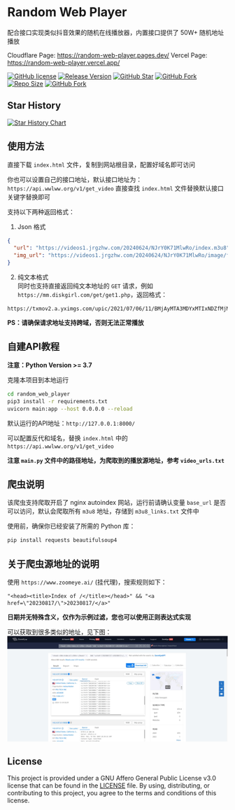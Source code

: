 # Random Web Player
配合接口实现类似抖音效果的随机在线播放器，内置接口提供了 50W+ 随机地址播放


Cloudflare Page: https://random-web-player.pages.dev/
Vercel Page: https://random-web-player.vercel.app/

[![GitHub license](https://img.shields.io/github/license/levywang/random_web_player?label=License&logo=github)](https://github.com/levywang/random_web_player "Click to view the repo on Github")
[![Release Version](https://img.shields.io/github/release/levywang/random_web_player?include_prereleases&label=Release&logo=github)](https://github.com/levywang/random_web_player/releases/latest "Click to view the repo on Github")
[![GitHub Star](https://img.shields.io/github/stars/levywang/random_web_player?label=Stars&logo=github)](https://github.com/levywang/random_web_player "Click to view the repo on Github")
[![GitHub Fork](https://img.shields.io/github/forks/levywang/random_web_player?label=Forks&logo=github)](https://github.com/levywang/random_web_player "Click to view the repo on Github")
[![Repo Size](https://img.shields.io/github/repo-size/levywang/random_web_player?label=Size&logo=github)](https://github.com/levywang/random_web_player "Click to view the repo on Github")
[![GitHub Fork](https://img.shields.io/github/issues-closed-raw/levywang/random_web_player?label=Closed%20Issue&logo=github)](https://github.com/levywang/random_web_player/issues?q=is%3Aissue+is%3Aclosed "Click to view the repo on Github")




## Star History

[![Star History Chart](https://api.star-history.com/svg?repos=levywang/random_web_player&type=Date)](https://star-history.com/#levywang/random_web_player&Date)





## 使用方法
直接下载 `index.html` 文件，复制到网站根目录，配置好域名即可访问

你也可以设置自己的接口地址，默认接口地址为：`https://api.wwlww.org/v1/get_video`
直接查找 `index.html` 文件替换默认接口关键字替换即可

支持以下两种返回格式：

1. Json 格式
```json
{
  "url": "https://videos1.jrgzhw.com/20240624/NJrY0K71MlwRo/index.m3u8",
  "img_url": "https://videos1.jrgzhw.com/20240624/NJrY0K71MlwRo/image/f6974aa4f41f27d828e2e3f17549bf92.webp"
}
```


2. 纯文本格式  
同时也支持直接返回纯文本地址的 `GET` 请求，例如
`https://mm.diskgirl.com/get/get1.php`，返回格式：
```
https://txmov2.a.yximgs.com/upic/2021/07/06/11/BMjAyMTA3MDYxMTIxNDZfMjM2MzkyOTY3Nl81MjcwMDc1MjQ0M18yXzM=_b_Bbbb2fa053f02e7f32cef6efe3577eb6d.mp4
```

**PS：请确保请求地址支持跨域，否则无法正常播放**




## 自建API教程
**注意：Python Version >= 3.7**

克隆本项目到本地运行
```bash
cd random_web_player
pip3 install -r requirements.txt
uvicorn main:app --host 0.0.0.0 --reload

```

默认运行的API地址：`http://127.0.0.1:8000/`

可以配置反代和域名，替换 `index.html` 中的 `https://api.wwlww.org/v1/get_video`

**注意 `main.py` 文件中的路径地址，为爬取到的播放源地址，参考 `video_urls.txt`**


## 爬虫说明
该爬虫支持爬取开启了 nginx autoindex 网站，运行前请确认变量 `base_url` 是否可以访问，默认会爬取所有 `m3u8` 地址，存储到 `m3u8_links.txt` 文件中

使用前，确保你已经安装了所需的 Python 库：
```bash
pip install requests beautifulsoup4
```




## 关于爬虫源地址的说明
使用 `https://www.zoomeye.ai/` (挂代理)，搜索规则如下：
```
"<head><title>Index of /</title></head>" && "<a href=\"20230817/\">20230817/</a>"

```

**日期并无特殊含义，仅作为示例过滤，您也可以使用正则表达式实现**

可以获取到很多类似的地址，见下图：
![zoomeye](./image//zoomeye.png)



## License
This project is provided under a GNU Affero General Public License v3.0 license that can be found in the [LICENSE](LICENSE) file. By using, distributing, or contributing to this project, you agree to the terms and conditions of this license.